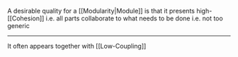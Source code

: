 A desirable quality for a [[Modularity|Module]] is that it presents high-[[Cohesion]] i.e. all parts collaborate to what needs to be done i.e. not too generic

---

It often appears together with [[Low-Coupling]]
